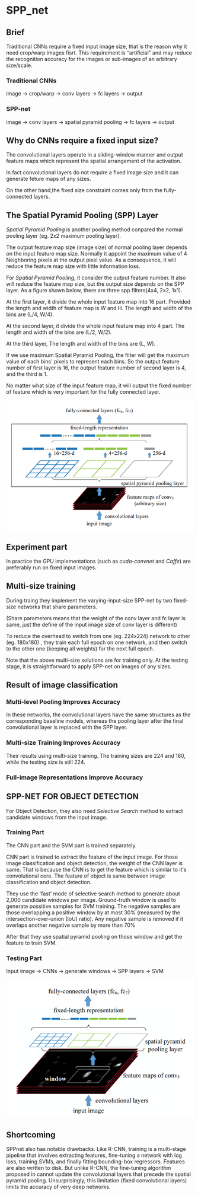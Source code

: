 # **SPP_net**

## **Brief** 

Traditional CNNs require a fixed input image size, that is the reason why it need crop/warp images fisrt. This requirement is “artificial” and may reduce the recognition accuracy for the images or sub-images of an arbitrary size/scale. 
### **Traditional CNNs**
image -> crop/warp -> conv layers -> fc layers -> output
### **SPP-net**
image -> conv layers -> spatial pyramid pooling -> fc layers -> output



## **Why do CNNs require a fixed input size?**

The convolutional layers operate in a sliding-window manner and output feature maps which represent the spatial arrangement of the activation.

In fact convolutional layers do not require a fixed image size and it can generate feture maps of any sizes.

On the other hand,the fixed size constraint comes only from the fully-connected layers.

## **The Spatial Pyramid Pooling (SPP) Layer**

*Spatial Pyramid Pooling* is another pooling method conpared the normal pooling layer (eg. 2x2 maximum pooling layer).

The output feature map size (image size) of normal pooling layer depends on the input feature map size. Normally it appoint the maximum value of 4 Neighboring pixels at the output pixel value. As a consequence, it will reduce the feature map size with little information loss.

For *Spatial Pyramid Pooling*, it consider the output feature number. It also will reduce the feature map size, but the output size depends on the SPP layer. As a figure shown below, there are three spp filters(4x4, 2x2, 1x1).

At the first layer, it divide the whole input feature map into 16 part. Provided the length and width of feature map is W and H. The length and width of the bins are (L/4, W/4).

At the second layer, it divide the whole input feature map into 4 part. The length and width of the bins are (L/2, W/2).

At the third layer, The length and width of the bins are (L, W).

If we use maximum Spatial Pyramid Pooling, the filter will get the maximum value of each bins' pixels to represent each bins. So the output feature number of first layer is 16, the output feature number of second layer is 4, and the third is 1. 

No matter what size of the input feature map, it will output the fixed number of feature which is very important for the fully connected layer.

![SPP](https://github.com/ideaRunner/Images/blob/master/sppnet/SPP.png)


## **Experiment part**

In practice the GPU implementations (such as *cuda-convnet* and  *Caffe*) are preferably run on fixed input images.

## **Multi-size training** 

During traing they implement the varying-input-size SPP-net by two fixed-size networks that share parameters.

(Share parameters means that the weight of the conv layer and fc layer is same, just the define of the input image size of conv layer is different)

To reduce the overhead to switch from one (eg. 224x224) network to other (eg. 180x180) , they train each full epoch on one network, and then switch to the other one (keeping all weights) for the next full epoch.

Note that the above multi-size solutions are for training only. At the testing stage, it is straightforward to apply SPP-net on images of any sizes.

## **Result of image classification**

### **Multi-level Pooling Improves Accuracy**

In these networks, the convolutional layers
have the same structures as the corresponding baseline models, whereas the pooling layer after the final convolutional layer is replaced with the SPP layer. 

### **Multi-size Training Improves Accuracy**

Their results using multi-size training. The training sizes are 224 and 180, while the testing size is still 224. 

### **Full-image Representations Improve Accuracy**

## **SPP-NET FOR OBJECT DETECTION**

For Object Detection, they also need *Selective Search* method to extract candidate windows from the input image.

### **Training Part** 

The CNN part and the SVM part is trained separately.

CNN part is trained to extract the feature of the input image. For those image classification and object detection, the weight of the CNN layer is same. That is because the CNN is to get the feature which is similar to it's convolutional core. The feature of object is same between image classification and object detection.

They use the 'fast' mode of selective search method to generate about 2,000 candidate windows per image. Ground-truth window is used to generate possitive samples for SVM training. The negative samples are those overlapping a positive window by at most 30% (measured by the intersection-over-union (IoU) ratio). Any negative sample is removed if it overlaps another negative sample by more than 70%

After that they use spatial pyramid pooling on those window and get the feature to train SVM.

### **Testing Part**
Input image -> CNNs -> generate windows -> SPP layers -> SVM

![tfcnn](https://github.com/ideaRunner/Images/blob/master/sppnet/SPP_Ob_Det.png)

## Shortcoming

SPPnet also has notable drawbacks. Like R-CNN, training is a multi-stage pipeline that involves extracting features, fine-tuning a network with log loss, training SVMs,
and finally fitting bounding-box regressors. Features are also written to disk. But unlike R-CNN, the fine-tuning algorithm proposed in cannot update the convolutional
layers that precede the spatial pyramid pooling. Unsurprisingly, this limitation (fixed convolutional layers) limits the accuracy of very deep networks.